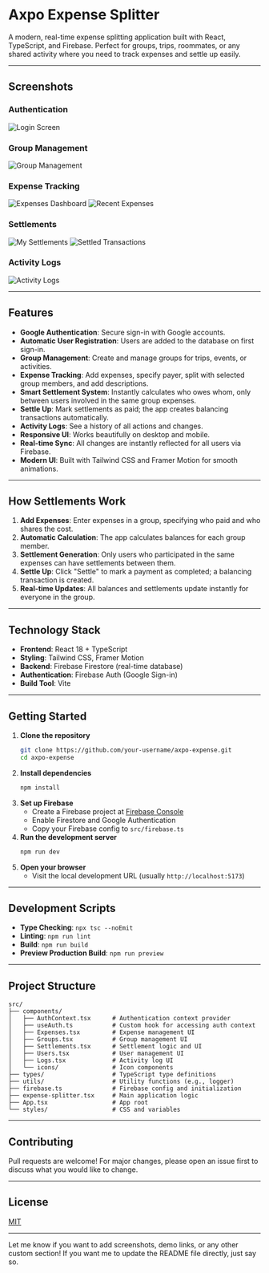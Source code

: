 # Axpo Expense Splitter

A modern, real-time expense splitting application built with React, TypeScript, and Firebase. Perfect for groups, trips, roommates, or any shared activity where you need to track expenses and settle up easily.

---

## Screenshots

### Authentication

![Login Screen](/public/screenshots/login.PNG)

### Group Management

![Group Management](/public/screenshots/group.PNG)

### Expense Tracking

![Expenses Dashboard](/public/screenshots/expenses.PNG)
![Recent Expenses](/public/screenshots/recent-expenses.PNG)

### Settlements

![My Settlements](/public/screenshots/my-settlements.PNG)
![Settled Transactions](/public/screenshots/settled.PNG)

### Activity Logs

![Activity Logs](/public/screenshots/logs.PNG)

---

## Features

- **Google Authentication**: Secure sign-in with Google accounts.
- **Automatic User Registration**: Users are added to the database on first sign-in.
- **Group Management**: Create and manage groups for trips, events, or activities.
- **Expense Tracking**: Add expenses, specify payer, split with selected group members, and add descriptions.
- **Smart Settlement System**: Instantly calculates who owes whom, only between users involved in the same group expenses.
- **Settle Up**: Mark settlements as paid; the app creates balancing transactions automatically.
- **Activity Logs**: See a history of all actions and changes.
- **Responsive UI**: Works beautifully on desktop and mobile.
- **Real-time Sync**: All changes are instantly reflected for all users via Firebase.
- **Modern UI**: Built with Tailwind CSS and Framer Motion for smooth animations.

---

## How Settlements Work

1. **Add Expenses**: Enter expenses in a group, specifying who paid and who shares the cost.
2. **Automatic Calculation**: The app calculates balances for each group member.
3. **Settlement Generation**: Only users who participated in the same expenses can have settlements between them.
4. **Settle Up**: Click "Settle" to mark a payment as completed; a balancing transaction is created.
5. **Real-time Updates**: All balances and settlements update instantly for everyone in the group.

---

## Technology Stack

- **Frontend**: React 18 + TypeScript
- **Styling**: Tailwind CSS, Framer Motion
- **Backend**: Firebase Firestore (real-time database)
- **Authentication**: Firebase Auth (Google Sign-in)
- **Build Tool**: Vite

---

## Getting Started

1. **Clone the repository**
   ```bash
   git clone https://github.com/your-username/axpo-expense.git
   cd axpo-expense
   ```
2. **Install dependencies**
   ```bash
   npm install
   ```
3. **Set up Firebase**
   - Create a Firebase project at [Firebase Console](https://console.firebase.google.com/)
   - Enable Firestore and Google Authentication
   - Copy your Firebase config to `src/firebase.ts`
4. **Run the development server**
   ```bash
   npm run dev
   ```
5. **Open your browser**
   - Visit the local development URL (usually `http://localhost:5173`)

---

## Development Scripts

- **Type Checking**: `npx tsc --noEmit`
- **Linting**: `npm run lint`
- **Build**: `npm run build`
- **Preview Production Build**: `npm run preview`

---

## Project Structure

```
src/
├── components/
│   ├── AuthContext.tsx      # Authentication context provider
│   ├── useAuth.ts           # Custom hook for accessing auth context
│   ├── Expenses.tsx         # Expense management UI
│   ├── Groups.tsx           # Group management UI
│   ├── Settlements.tsx      # Settlement logic and UI
│   ├── Users.tsx            # User management UI
│   ├── Logs.tsx             # Activity log UI
│   └── icons/               # Icon components
├── types/                   # TypeScript type definitions
├── utils/                   # Utility functions (e.g., logger)
├── firebase.ts              # Firebase config and initialization
├── expense-splitter.tsx     # Main application logic
├── App.tsx                  # App root
└── styles/                  # CSS and variables
```

---

## Contributing

Pull requests are welcome! For major changes, please open an issue first to discuss what you would like to change.

---

## License

[MIT](LICENSE)

---

Let me know if you want to add screenshots, demo links, or any other custom section! If you want me to update the README file directly, just say so.

